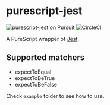 # purescript-jest

[![purescript-jest on Pursuit](https://pursuit.purescript.org/packages/purescript-jest/badge)](https://pursuit.purescript.org/packages/purescript-jest)
[![CircleCI](https://circleci.com/gh/nonbili/purescript-jest.svg?style=svg)](https://circleci.com/gh/nonbili/purescript-jest)

A PureScript wrapper of [Jest](https://jestjs.io/).

## Supported matchers

- expectToEqual
- expectToBeTrue
- expectToBeFalse


Check `example` folder to see how to use.
